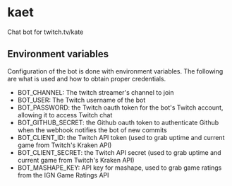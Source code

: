 # kaet
Chat bot for twitch.tv/kate

## Environment variables

Configuration of the bot is done with environment variables. The following are what is used and how to obtain proper credentials.
* BOT_CHANNEL: The twitch streamer's channel to join
* BOT_USER: The Twitch username of the bot
* BOT_PASSWORD: the Twitch oauth token for the bot's Twitch account, allowing it to access Twitch chat
* BOT_GITHUB_SECRET: the Github oauth token to authenticate Github when the webhook notifies the bot of new commits
* BOT_CLIENT_ID: the Twitch API token (used to grab uptime and current game from Twitch's Kraken API)
* BOT_CLIENT_SECRET: the Twitch API secret (used to grab uptime and current game from Twitch's Kraken API)
* BOT_MASHAPE_KEY: API key for mashape, used to grab game ratings from the IGN Game Ratings API
